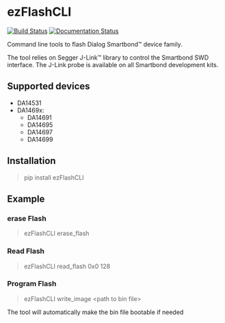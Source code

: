 # ezFlashCLI

[![Build Status](https://travis-ci.org/ezflash/ezFlashCLI.svg?branch=master)](https://travis-ci.org/ezflash/ezFlashCLI)
[![Documentation Status](https://readthedocs.org/projects/ezflashcli/badge/?version=latest)](https://ezflashcli.readthedocs.io/en/latest/?badge=latest)

Command line tools to flash Dialog Smartbond™ device family. 

The tool relies on Segger J-Link™ library to control the Smartbond SWD interface. The J-Link probe is available on all Smartbond development kits. 

## Supported devices

* DA14531
* DA1469x:
    * DA14691
    * DA14695
    * DA14697
    * DA14699

## Installation

> pip install ezFlashCLI



## Example

### erase Flash
> ezFlashCLI erase_flash

### Read Flash
> ezFlashCLI read_flash 0x0 128

### Program Flash
> ezFlashCLI write_image \<path to bin file\>
   
The tool will automatically make the bin file bootable if needed



